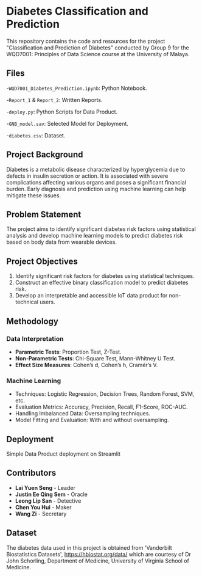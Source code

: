 # Diabetes Classification and Prediction

This repository contains the code and resources for the project "Classification and Prediction of Diabetes" conducted by Group 9 for the WQD7001: Principles of Data Science course at the University of Malaya.

## Files

-`WQD7001_Diabetes_Prediction.ipynb`: Python Notebook.

-`Report_1` & `Report_2`: Written Reports.

-`deploy.py`: Python Scripts for Data Product.

-`GNB_model.sav`: Selected Model for Deployment.

-`diabetes.csv`: Dataset.


## Project Background

Diabetes is a metabolic disease characterized by hyperglycemia due to defects in insulin secretion or action. It is associated with severe complications affecting various organs and poses a significant financial burden. Early diagnosis and prediction using machine learning can help mitigate these issues.

## Problem Statement

The project aims to identify significant diabetes risk factors using statistical analysis and develop machine learning models to predict diabetes risk based on body data from wearable devices.

## Project Objectives

1. Identify significant risk factors for diabetes using statistical techniques.
2. Construct an effective binary classification model to predict diabetes risk.
3. Develop an interpretable and accessible IoT data product for non-technical users.

## Methodology

### Data Interpretation

- **Parametric Tests**: Proportion Test, Z-Test.
- **Non-Parametric Tests**: Chi-Square Test, Mann-Whitney U Test.
- **Effect Size Measures**: Cohen’s d, Cohen’s h, Cramér’s V.

### Machine Learning

- Techniques: Logistic Regression, Decision Trees, Random Forest, SVM, etc.
- Evaluation Metrics: Accuracy, Precision, Recall, F1-Score, ROC-AUC.
- Handling Imbalanced Data: Oversampling techniques.
- Model Fitting and Evaluation: With and without oversampling.


## Deployment

Simple Data Product deployment on Streamlit


## Contributors

- **Lai Yuen Seng** - Leader
- **Justin Ee Qing Sem** - Oracle
- **Leong Lip San** - Detective
- **Chen You Hui** - Maker
- **Wang Zi** - Secretary

## Dataset

The diabetes data used in this project is obtained from 'Vanderbilt Biostatistics Datasets', https://hbiostat.org/data/ which are courtesy of Dr John Schorling, Department of Medicine, University of Virginia School of Medicine.

